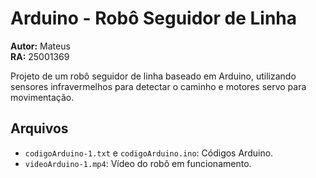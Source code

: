 # Arduino - Robô Seguidor de Linha

**Autor:** Mateus  
**RA:** 25001369

Projeto de um robô seguidor de linha baseado em Arduino, utilizando sensores infravermelhos para detectar o caminho e motores servo para movimentação.

## Arquivos
- `codigoArduino-1.txt` e `codigoArduino.ino`: Códigos Arduino.
- `videoArduino-1.mp4`: Vídeo do robô em funcionamento.
